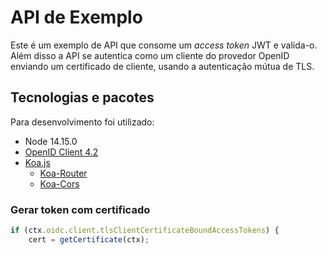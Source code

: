 # API de Exemplo

Este é um exemplo de API que consome um _access token_ JWT e valida-o.
Além disso a API se autentica como um cliente do provedor OpenID enviando um certificado de cliente, usando a autenticação mútua de TLS.

## Tecnologias e pacotes

Para desenvolvimento foi utilizado:

* Node 14.15.0
* [OpenID Client 4.2](https://www.npmjs.com/package/openid-client)
* [Koa.js](https://koajs.com/)
  * [Koa-Router](https://github.com/koajs/router)
  * [Koa-Cors](https://github.com/koajs/cors)

### Gerar token com certificado

```js
if (ctx.oidc.client.tlsClientCertificateBoundAccessTokens) {
    cert = getCertificate(ctx);
```

